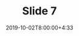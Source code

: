 ---
type: lecture
date: 2019-10-02T8:00:00+4:33
title: Slide 7
slides: /Static_files/slides/S7.pdf
#video: https://drive.iust.ac.ir/index.php/s/Xu0ZXbjx5bsakKV/download?path=%2FVideos&files=S1.mp4
#notes: /static_files/presentations/lec.zip
#codes: /static_files/presentations/code.zip
tldr: "Relational databases: concepts"
#thumbnail: /static_files/presentations/lec.jpg
---
